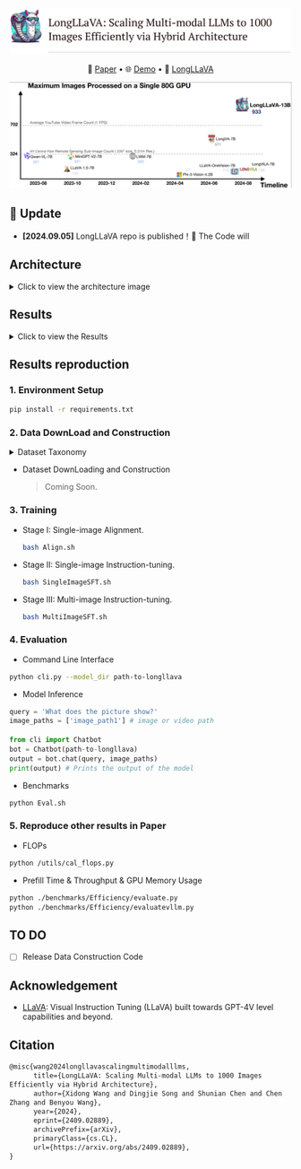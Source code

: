 ![header](./assets/header.png) 

<p align="center">
   📃 <a href="" target="_blank">Paper</a> • 🌐 <a href="" target="_blank">Demo</a> • 🤗 <a href="https://huggingface.co/FreedomIntelligence/LongLLaVA" target="_blank">LongLLaVA</a> 
</p>

![efficiency](./assets/singleGPU.png) 

## 🌈 Update

* **[2024.09.05]** LongLLaVA repo is published！🎉 The Code will

## Architecture

<details>
  <summary>Click to view the architecture image</summary>

  ![Architecture Image](./assets/arch.png)

</details>


## Results

<details>
  <summary>Click to view the Results</summary>

  - Main Results
      ![Main Results](./assets/result1.png) 
  - Diagnostic Results
      ![Diagnostic Results](./assets/diaresult.png)
  - Video-NIAH
      ![Video-NIAH](./assets/NIAH.png)

</details>



## Results reproduction

### 1. Environment Setup

  ```bash
  pip install -r requirements.txt
  ```

### 2. Data DownLoad and Construction

<details>
  <summary>Dataset Taxonomy</summary>

  ![Dataset](./assets/dataset.png) 

</details>

- Dataset DownLoading and Construction
  > Coming Soon.




### 3. Training


- Stage I: Single-image Alignment.
  ```bash
  bash Align.sh
  ```
- Stage II: Single-image Instruction-tuning.
  ```bash
  bash SingleImageSFT.sh
  ```
- Stage III: Multi-image Instruction-tuning. 
  ```bash
  bash MultiImageSFT.sh
  ```

### 4. Evaluation

- Command Line Interface

```bash
python cli.py --model_dir path-to-longllava
```


- Model Inference

```python
query = 'What does the picture show?'
image_paths = ['image_path1'] # image or video path

from cli import Chatbot
bot = Chatbot(path-to-longllava)
output = bot.chat(query, image_paths)
print(output) # Prints the output of the model
```

- Benchmarks
```bash
python Eval.sh
```


### 5. Reproduce other results in Paper

- FLOPs
```bash
python /utils/cal_flops.py
```

- Prefill Time & Throughput & GPU Memory Usage
```bash
python ./benchmarks/Efficiency/evaluate.py
python ./benchmarks/Efficiency/evaluatevllm.py
```


## TO DO

- [ ] Release Data Construction Code

## Acknowledgement

- [LLaVA](https://github.com/haotian-liu/LLaVA): Visual Instruction Tuning (LLaVA) built towards GPT-4V level capabilities and beyond.

## Citation

```
@misc{wang2024longllavascalingmultimodalllms,
      title={LongLLaVA: Scaling Multi-modal LLMs to 1000 Images Efficiently via Hybrid Architecture}, 
      author={Xidong Wang and Dingjie Song and Shunian Chen and Chen Zhang and Benyou Wang},
      year={2024},
      eprint={2409.02889},
      archivePrefix={arXiv},
      primaryClass={cs.CL},
      url={https://arxiv.org/abs/2409.02889}, 
}
```
